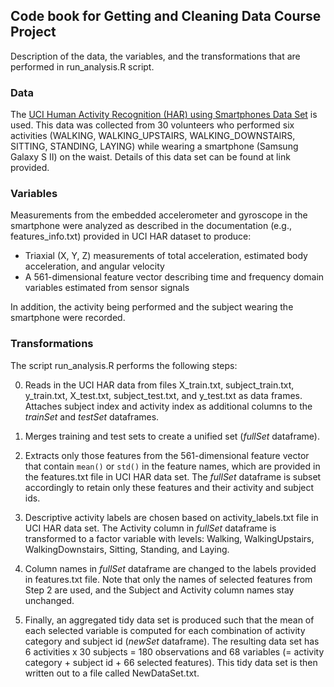 ## Code book for Getting and Cleaning Data Course Project

Description of the data, the variables,  and the transformations that are performed in run_analysis.R script.

### Data
The [UCI Human Activity Recognition (HAR) using Smartphones Data Set](http://archive.ics.uci.edu/ml/datasets/Human+Activity+Recognition+Using+Smartphones) is used. This data was collected from 30 volunteers who performed six activities (WALKING, WALKING_UPSTAIRS, WALKING_DOWNSTAIRS, SITTING, STANDING, LAYING) while wearing a smartphone (Samsung Galaxy S II) on the waist. Details of this data set can be found at link provided. 

### Variables
Measurements from the embedded accelerometer and gyroscope in the smartphone were analyzed as described in the documentation (e.g., features_info.txt)  provided in UCI HAR dataset to produce:

* Triaxial (X, Y, Z) measurements of total acceleration, estimated body acceleration, and angular velocity
* A 561-dimensional feature vector describing time and frequency domain variables estimated from sensor signals

In addition, the activity being performed and the subject wearing the smartphone were recorded.

### Transformations
The script run_analysis.R performs the following steps:

0. Reads in the UCI HAR data from files X_train.txt, subject_train.txt, y_train.txt, X_test.txt, subject_test.txt, and y_test.txt as data frames. Attaches subject index and activity index as additional columns to the *trainSet* and *testSet* dataframes.

1. Merges training and test sets to create a unified set (*fullSet* dataframe).

2. Extracts only those features from the 561-dimensional feature vector that contain `mean()` or `std()` in the feature names, which are provided in the features.txt file in UCI HAR data set. The *fullSet* dataframe is subset accordingly to retain only these features and their activity and subject ids. 

3. Descriptive activity labels are chosen based on activity_labels.txt file in UCI HAR data set. The Activity column in *fullSet* dataframe is transformed to a factor variable with levels: Walking, WalkingUpstairs, WalkingDownstairs, Sitting, Standing, and Laying.

4. Column names in *fullSet* dataframe are changed to the labels provided in features.txt file. Note that only the names of selected features from Step 2 are used, and the Subject and Activity column names stay unchanged.

5. Finally, an aggregated tidy data set is produced such that the mean of each selected variable is computed for each combination of activity category and subject id (*newSet* dataframe). The resulting data set has 6 activities x 30 subjects = 180 observations and 68 variables (= activity category + subject id + 66 selected features). This tidy data set is then written out to a file called NewDataSet.txt. 
